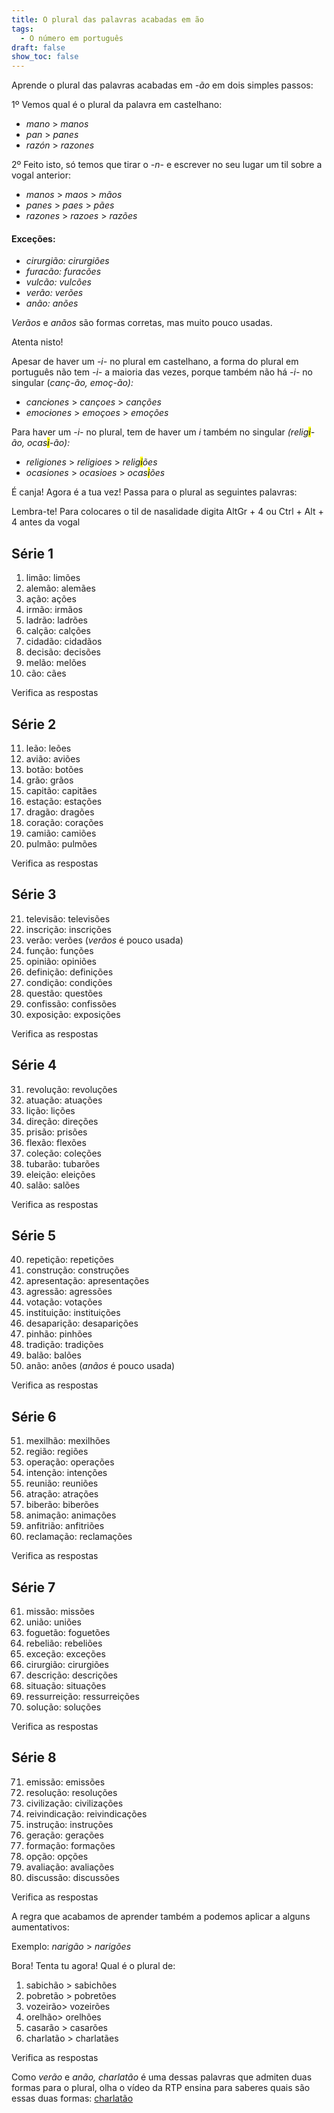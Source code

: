 ```yaml
---
title: O plural das palavras acabadas em ão
tags:
  - O número em português
draft: false
show_toc: false
---
```

Aprende o plural das palavras acabadas em *-ão* em dois simples passos:

1º Vemos qual é o plural da palavra em castelhano:

* *mano* > *manos*
* *pan* > *panes*
* *razón* > *razones*

2º Feito isto, só temos que tirar o *-n-* e escrever no seu lugar um til sobre a vogal anterior:

* *manos* > *maos* > *mãos*
* *panes* > *paes* > *pães*
* *razones* > *razoes* > *razões*

#### Exceções:
- *cirurgião:* *cirurgiões*
- *furacão:* *furacões*
- *vulcão:* *vulcões*
- *verão:* *verões*
- *anão:* *anões*

*Verãos* e *anãos* são formas corretas, mas muito pouco usadas.

<article>
Atenta nisto!

Apesar de haver um *-i-* no plural em castelhano, a forma do plural em português não tem *-i-* a maioria das vezes, porque também não há *-i-* no singular (*canç-ão, emoç-ão):* 

- *canc~~i~~ones* > *cançoes* > *canções* 
- *emoc~~i~~ones* > *emoçoes* > *emoções*

Para haver um *-i-* no plural, tem de haver um *i* também no singular *(relig<mark>i</mark>-ão, ocas<mark>i</mark>-ão):* 

- *religiones* > *religioes* > *relig<mark>i</mark>ões*
- *ocasiones* > *ocasioes* > *ocas<mark>i</mark>ões*
  
</article>

É canja! Agora é a tua vez! Passa para o plural as seguintes palavras:

Lembra-te! Para colocares o til de nasalidade digita AltGr + 4 ou Ctrl + Alt + 4 antes da vogal

## Série 1
1. limão: <e-answer>limões</e-answer>
2. alemão: <e-answer>alemães</e-answer>
3. ação: <e-answer>ações</e-answer>
4. irmão: <e-answer>irmãos</e-answer>
5. ladrão: <e-answer>ladrões</e-answer>
6. calção: <e-answer>calções</e-answer>
7. cidadão: <e-answer>cidadãos</e-answer>
8. decisão: <e-answer>decisões</e-answer>
9. melão: <e-answer>melões</e-answer>
10. cão: <e-answer>cães</e-answer>

<e-validate>Verifica as respostas</e-validate>

## Série 2

11. leão: <e-answer>leões</e-answer>
12. avião: <e-answer>aviões</e-answer>
13. botão: <e-answer>botões</e-answer>
14. grão: <e-answer>grãos</e-answer>
15. capitão: <e-answer>capitães</e-answer>
16. estação: <e-answer>estações</e-answer>
17. dragão: <e-answer>dragões</e-answer>
18. coração: <e-answer>corações</e-answer>
19. camião: <e-answer>camiões</e-answer>
20. pulmão: <e-answer>pulmões</e-answer>

<e-validate>Verifica as respostas</e-validate>

## Série 3

21. televisão: <e-answer>televisões</e-answer>
22. inscrição: <e-answer>inscrições</e-answer>
23. verão: <e-answer>verões</e-answer> (*verãos* é pouco usada)
24. função: <e-answer>funções</e-answer>
25. opinião: <e-answer>opiniões</e-answer>
26. definição: <e-answer>definições</e-answer>
27. condição: <e-answer>condições</e-answer>
28. questão: <e-answer>questões</e-answer>
29. confissão: <e-answer>confissões</e-answer>
30. exposição: <e-answer>exposições</e-answer>

<e-validate>Verifica as respostas</e-validate>

## Série 4

31. revolução: <e-answer>revoluções</e-answer>
32. atuação: <e-answer>atuações</e-answer>
33. lição: <e-answer>lições</e-answer>
34. direção: <e-answer>direções</e-answer>
35. prisão: <e-answer>prisões</e-answer>
36. flexão: <e-answer>flexões</e-answer>
37. coleção: <e-answer>coleções</e-answer>
38. tubarão: <e-answer>tubarões</e-answer>
39. eleição: <e-answer>eleições</e-answer>
40. salão: <e-answer>salões</e-answer>

<e-validate>Verifica as respostas</e-validate>

## Série 5

40. repetição: <e-answer>repetições</e-answer>
41. construção: <e-answer>construções</e-answer>
42. apresentação: <e-answer>apresentações</e-answer>
43. agressão: <e-answer>agressões</e-answer>
44. votação: <e-answer>votações</e-answer>
45. instituição: <e-answer>instituições</e-answer>
46. desaparição: <e-answer>desaparições</e-answer>
47. pinhão: <e-answer>pinhões</e-answer>
48. tradição: <e-answer>tradições</e-answer>
49. balão: <e-answer>balões</e-answer>
50. anão: <e-answer>anões</e-answer> (*anãos* é pouco usada) 

<e-validate>Verifica as respostas</e-validate>

## Série 6

51. mexilhão: <e-answer>mexilhões</e-answer>
52. região: <e-answer>regiões</e-answer>
53. operação: <e-answer>operações</e-answer>
54. intenção: <e-answer>intenções</e-answer>
55. reunião: <e-answer>reuniões</e-answer>
56. atração: <e-answer>atrações</e-answer>
57. biberão: <e-answer>biberões</e-answer>
58. animação: <e-answer>animações</e-answer>
59. anfitrião: <e-answer>anfitriões</e-answer>
60. reclamação: <e-answer>reclamações</e-answer>

<e-validate>Verifica as respostas</e-validate>

## Série 7

61. missão: <e-answer>missões</e-answer>
62. união: <e-answer>uniões</e-answer>
63. foguetão: <e-answer>foguetões</e-answer>
64. rebelião: <e-answer>rebeliões</e-answer>
65. exceção: <e-answer>exceções</e-answer>
66. cirurgião: <e-answer>cirurgiões</e-answer>
67. descrição: <e-answer>descrições</e-answer>
68. situação: <e-answer>situações</e-answer>
69. ressurreição: <e-answer>ressurreições</e-answer>
70. solução: <e-answer>soluções</e-answer>

<e-validate>Verifica as respostas</e-validate>

## Série 8
71. emissão: <e-answer>emissões</e-answer>
72. resolução: <e-answer>resoluções</e-answer>
73. civilização: <e-answer>civilizações</e-answer>
74. reivindicação: <e-answer>reivindicações</e-answer>
75. instrução: <e-answer>instruções</e-answer>
76. geração: <e-answer>gerações</e-answer>
77. formação: <e-answer>formações</e-answer>
78. opção: <e-answer>opções</e-answer>
79. avaliação: <e-answer>avaliações</e-answer>
80. discussão: <e-answer>discussões</e-answer>

<e-validate>Verifica as respostas</e-validate>

A regra que acabamos de aprender também a podemos aplicar a alguns aumentativos: 

Exemplo: *narigão* > *narigões*

Bora! Tenta tu agora! Qual é o plural de:

1. sabichão > <e-answer>sabichões</e-answer>
2. pobretão > <e-answer>pobretões</e-answer>
3. vozeirão> <e-answer>vozeirões</e-answer>
4. orelhão> <e-answer>orelhões</e-answer>
5. casarão > <e-answer>casarões</e-answer>
6. charlatão > <e-answer>charlatães</e-answer>

<e-validate>Verifica as respostas</e-validate>

Como *verão* e *anão, charlatão* é uma dessas palavras que admiten duas formas para o plural, olha o vídeo da RTP ensina para saberes quais são essas duas formas: [charlatão](https://ensina.rtp.pt/artigo/plural-de-palavras-terminadas-em-ao/)
